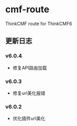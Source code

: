 # cmf-route
ThinkCMF  route for ThinkCMF6

## 更新日志
### v6.0.4
* 修复API路由加载

### v6.0.3
* 修复url美化报错

### v6.0.2
* 优化插件url美化
